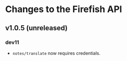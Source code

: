# Changes to the Firefish API

## v1.0.5 (unreleased)

### dev11

- `notes/translate` now requires credentials.
